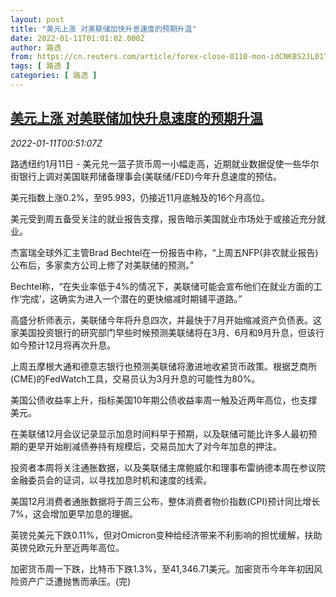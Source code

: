 ```yaml
---
layout: post
title: "美元上涨 对美联储加快升息速度的预期升温"
date: 2022-01-11T01:01:02.000Z
author: 路透
from: https://cn.reuters.com/article/forex-close-0110-mon-idCNKBS2JL01T
tags: [ 路透 ]
categories: [ 路透 ]
---
```

<!--1641862862000-->
[美元上涨 对美联储加快升息速度的预期升温](https://cn.reuters.com/article/forex-close-0110-mon-idCNKBS2JL01T)
------

<div>
<div><i>2022-01-11T00:51:07Z</i></div><p>路透纽约1月11日 - 美元兑一篮子货币周一小幅走高，近期就业数据促使一些华尔街银行上调对美国联邦储备理事会(美联储/FED)今年升息速度的预估。</p><p>美元指数上涨0.2%，至95.993，仍接近11月底触及的16个月高位。</p><p>美元受到周五备受关注的就业报告支撑，报告暗示美国就业市场处于或接近充分就业。</p><p>杰富瑞全球外汇主管Brad Bechtel在一份报告中称，“上周五NFP(非农就业报告)公布后，多家卖方公司上修了对美联储的预测。”</p><p>Bechtel称，“在失业率低于4%的情况下，美联储可能会宣布他们在就业方面的工作‘完成’，这确实为进入一个潜在的更快缩减时期铺平道路。”</p><p>高盛分析师表示，美联储今年将升息四次，并最快于7月开始缩减资产负债表。这家美国投资银行的研究部门早些时候预测美联储将在3月、6月和9月升息，但该行如今预计12月将再次升息。</p><p>上周五摩根大通和德意志银行也预测美联储将激进地收紧货币政策。根据芝商所(CME)的FedWatch工具，交易员认为3月升息的可能性为80%。</p><p>美国公债收益率上升，指标美国10年期公债收益率周一触及近两年高位，也支撑美元。</p><p>在美联储12月会议记录显示加息时间料早于预期，以及联储可能比许多人最初预期的更早开始削减债券持有规模后，交易员加大了对今年加息的押注。</p><p>投资者本周将关注通胀数据，以及美联储主席鲍威尔和理事布雷纳德本周在参议院金融委员会的证词，以寻找加息时机和速度的线索。</p><p>美国12月消费者通胀数据将于周三公布，整体消费者物价指数(CPI)预计同比增长7%，这会增加更早加息的理据。</p><p>英镑兑美元下跌0.11%，但对Omicron变种给经济带来不利影响的担忧缓解，扶助英镑兑欧元升至近两年高位。</p><p>加密货币周一下跌，比特币下跌1.3%，至41,346.71美元。加密货币今年年初因风险资产广泛遭抛售而承压。(完)</p>
</div>
